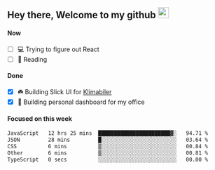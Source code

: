 ## Hey there, Welcome to my github <img src="https://media.giphy.com/media/hvRJCLFzcasrR4ia7z/giphy.gif" width="25px">

#### Now
- [ ] 💻 Trying to figure out React
- [ ] 📕 Reading

#### Done
- [x] ☘️ Building Slick UI for [Klimabiler](https://klimabiler.dk)
- [x] 🚀 Building personal dashboard for my office
 
 #### Focused on this week
<!--START_SECTION:waka-->

```txt
JavaScript   12 hrs 25 mins  ███████████████████████▓░   94.71 %
JSON         28 mins         █░░░░░░░░░░░░░░░░░░░░░░░░   03.64 %
CSS          6 mins          ▒░░░░░░░░░░░░░░░░░░░░░░░░   00.84 %
Other        6 mins          ▒░░░░░░░░░░░░░░░░░░░░░░░░   00.81 %
TypeScript   0 secs          ░░░░░░░░░░░░░░░░░░░░░░░░░   00.00 %
```

<!--END_SECTION:waka-->

